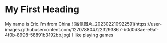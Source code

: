 <!DOCTYPE html>
<html>
<body>

<h1>My First Heading</h1>
<p>My name is Eric.I'm from China.![微信图片_20230221092259](https://user-images.githubusercontent.com/127078804/223293867-b0d0d3ae-e9af-4f0b-8998-58891b3192bb.jpg)
I like playing games</p>

</body>
</html>
